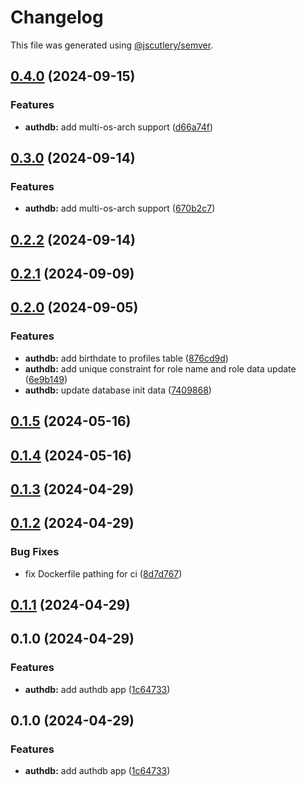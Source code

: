 # Changelog

This file was generated using [@jscutlery/semver](https://github.com/jscutlery/semver).

## [0.4.0](https://github.com/jdwillmsen/jdw/compare/authdb-0.3.0...authdb-0.4.0) (2024-09-15)

### Features

- **authdb:** add multi-os-arch support ([d66a74f](https://github.com/jdwillmsen/jdw/commit/d66a74fc01a39585b1b6d9c84242e9d20d9d7797))

## [0.3.0](https://github.com/jdwillmsen/jdw/compare/authdb-0.2.2...authdb-0.3.0) (2024-09-14)

### Features

- **authdb:** add multi-os-arch support ([670b2c7](https://github.com/jdwillmsen/jdw/commit/670b2c72906efc731f645e4bd727b5bdb292e801))

## [0.2.2](https://github.com/jdwillmsen/jdw/compare/authdb-0.2.1...authdb-0.2.2) (2024-09-14)

## [0.2.1](https://github.com/jdwillmsen/jdw/compare/authdb-0.2.0...authdb-0.2.1) (2024-09-09)

## [0.2.0](https://github.com/jdwillmsen/jdw/compare/authdb-0.1.5...authdb-0.2.0) (2024-09-05)

### Features

- **authdb:** add birthdate to profiles table ([876cd9d](https://github.com/jdwillmsen/jdw/commit/876cd9decaab58e7bc847a28f77334777f4b00cd))
- **authdb:** add unique constraint for role name and role data update ([6e9b149](https://github.com/jdwillmsen/jdw/commit/6e9b149868b22d0a7c1881279e9c806da3cf51c0))
- **authdb:** update database init data ([7409868](https://github.com/jdwillmsen/jdw/commit/74098689199d8ace26766f8199b97df79bd577c3))

## [0.1.5](https://github.com/jdwillmsen/jdw/compare/authdb-0.1.4...authdb-0.1.5) (2024-05-16)

## [0.1.4](https://github.com/jdwillmsen/jdw/compare/authdb-0.1.3...authdb-0.1.4) (2024-05-16)

## [0.1.3](https://github.com/jdwillmsen/jdw/compare/authdb-0.1.2...authdb-0.1.3) (2024-04-29)

## [0.1.2](https://github.com/jdwillmsen/jdw/compare/authdb-0.1.1...authdb-0.1.2) (2024-04-29)

### Bug Fixes

- fix Dockerfile pathing for ci ([8d7d767](https://github.com/jdwillmsen/jdw/commit/8d7d7673e70d7062feee29616082da590ccfc176))

## [0.1.1](https://github.com/jdwillmsen/jdw/compare/authdb-0.1.0...authdb-0.1.1) (2024-04-29)

## 0.1.0 (2024-04-29)

### Features

- **authdb:** add authdb app ([1c64733](https://github.com/jdwillmsen/jdw/commit/1c6473313ff764f1044ae66533cfe5935a053494))

## 0.1.0 (2024-04-29)

### Features

- **authdb:** add authdb app ([1c64733](https://github.com/jdwillmsen/jdw/commit/1c6473313ff764f1044ae66533cfe5935a053494))
